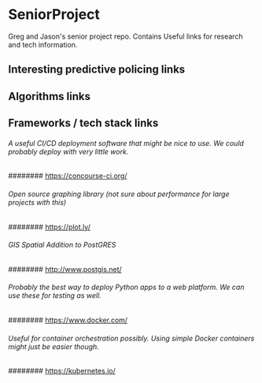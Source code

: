 # SeniorProject
Greg and Jason's senior project repo. Contains Useful links for research and tech information.

## Interesting predictive policing links

## Algorithms links

## Frameworks / tech stack links
###### A useful CI/CD deployment software that might be nice to use. We could probably deploy with very little work.
######## https://concourse-ci.org/
###### Open source graphing library (not sure about performance for large projects with this)
######## https://plot.ly/
###### GIS Spatial Addition to PostGRES
######## http://www.postgis.net/
###### Probably the best way to deploy Python apps to a web platform. We can use these for testing as well.
######## https://www.docker.com/
###### Useful for container orchestration possibly. Using simple Docker containers might just be easier though.
######## https://kubernetes.io/
